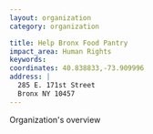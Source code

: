 ```yaml
---
layout: organization
category: organization

title: Help Bronx Food Pantry
impact_area: Human Rights
keywords: 
coordinates: 40.838833,-73.909996
address: |
  285 E. 171st Street
  Bronx NY 10457
---
```

Organization's overview
